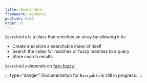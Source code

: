```yaml
---
title: Searchable
framework: agnostic
publish: true
order: 0
---
```


`Searchable` is a class that enriches an array by allowing it to:
- Create and store a searchable index of itself
- Search the index for matches or fuzzy matches to a query
- Store search results

`Searchable` depends on [fast-fuzzy](https://github.com/EthanRutherford/fast-fuzzy).

::: type="danger"
Documentation for `Navigable` is still in progress.
:::
